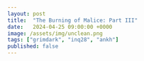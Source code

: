 ```yaml
---
layout: post
title:  "The Burning of Malice: Part III"
date:   2024-04-25 09:00:00 +0000
image: /assets/img/unclean.png
tags: ["grimdark", "inq28", "ankh"]
published: false
---
```


